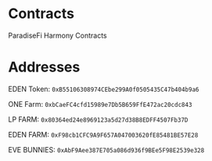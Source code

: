 # Contracts
ParadiseFi Harmony Contracts

# Addresses

EDEN Token: `0xB55106308974CEbe299A0f0505435C47b404b9a6`

ONE Farm: `0xbCaeFC4cfd15989e7Db5B659FfE472ac20cdc843`

LP FARM: `0x80364ed24e8969123a5d27d38B8EDFF4507Fb37D`

EDEN FARM: `0xF98cb1CFC9A9F657A047003620fE85481BE57E28`

EVE BUNNIES: `0xAbF9Aee387E705a086d936f9BEe5F98E2539e328`
